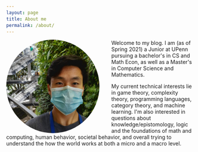 ```yaml
---
layout: page
title: About me
permalink: /about/
---
```


<img src="/images/propic.jpg" width="250px" height="250px" style="float: left; margin-right: 32px; margin-top: 0px; border-radius:50%;" />
Welcome to my blog. I am (as of Spring 2021) a Junior at UPenn pursuing a bachelor's in CS and Math Econ, as well as a Master's in Computer Science and Mathematics.

My current technical interests lie in game theory, complexity theory, programming languages, category theory, and machine learning. I'm also interested in questions about knowledge/epistomology, logic and the foundations of math and computing, human behavior, societal behavior, and overall trying to understand the how the world works at both a micro and a macro level.